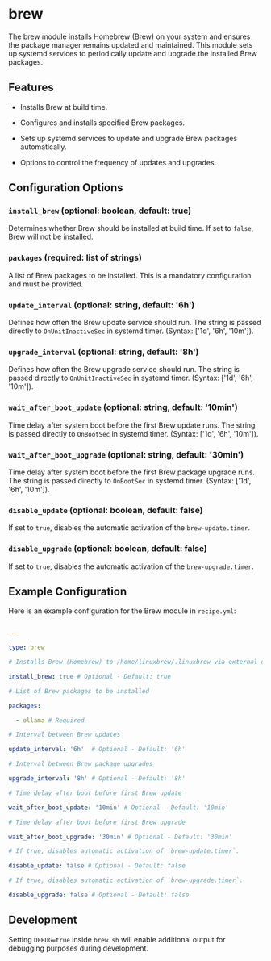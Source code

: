 # brew



The brew module installs Homebrew (Brew) on your system and ensures the package manager remains updated and maintained. This module sets up systemd services to periodically update and upgrade the installed Brew packages.



## Features



- Installs Brew at build time.

- Configures and installs specified Brew packages.

- Sets up systemd services to update and upgrade Brew packages automatically.

- Options to control the frequency of updates and upgrades.



## Configuration Options



### `install_brew` (optional: boolean, default: true)



Determines whether Brew should be installed at build time. If set to `false`, Brew will not be installed.



### `packages` (required: list of strings)



A list of Brew packages to be installed. This is a mandatory configuration and must be provided.



### `update_interval` (optional: string, default: '6h')



Defines how often the Brew update service should run. The string is passed directly to `OnUnitInactiveSec` in systemd timer. (Syntax: ['1d', '6h', '10m']).



### `upgrade_interval` (optional: string, default: '8h')



Defines how often the Brew upgrade service should run. The string is passed directly to `OnUnitInactiveSec` in systemd timer. (Syntax: ['1d', '6h', '10m']).



### `wait_after_boot_update` (optional: string, default: '10min')



Time delay after system boot before the first Brew update runs. The string is passed directly to `OnBootSec` in systemd timer. (Syntax: ['1d', '6h', '10m']).



### `wait_after_boot_upgrade` (optional: string, default: '30min')



Time delay after system boot before the first Brew package upgrade runs. The string is passed directly to `OnBootSec` in systemd timer. (Syntax: ['1d', '6h', '10m']).



### `disable_update` (optional: boolean, default: false)



If set to `true`, disables the automatic activation of the `brew-update.timer`.



### `disable_upgrade` (optional: boolean, default: false)



If set to `true`, disables the automatic activation of the `brew-upgrade.timer`.



## Example Configuration



Here is an example configuration for the Brew module in `recipe.yml`:



```yaml

---

type: brew

# Installs Brew (Homebrew) to /home/linuxbrew/.linuxbrew via external download

install_brew: true # Optional - Default: true

# List of Brew packages to be installed

packages:

  - ollama # Required

# Interval between Brew updates

update_interval: '6h'  # Optional - Default: '6h'

# Interval between Brew package upgrades

upgrade_interval: '8h' # Optional - Default: '8h'

# Time delay after boot before first Brew update

wait_after_boot_update: '10min' # Optional - Default: '10min'

# Time delay after boot before first Brew upgrade

wait_after_boot_upgrade: '30min' # Optional - Default: '30min'

# If true, disables automatic activation of `brew-update.timer`.

disable_update: false # Optional - Default: false

# If true, disables automatic activation of `brew-upgrade.timer`.

disable_upgrade: false # Optional - Default: false

```



## Development



Setting `DEBUG=true` inside `brew.sh` will enable additional output for debugging purposes during development.
